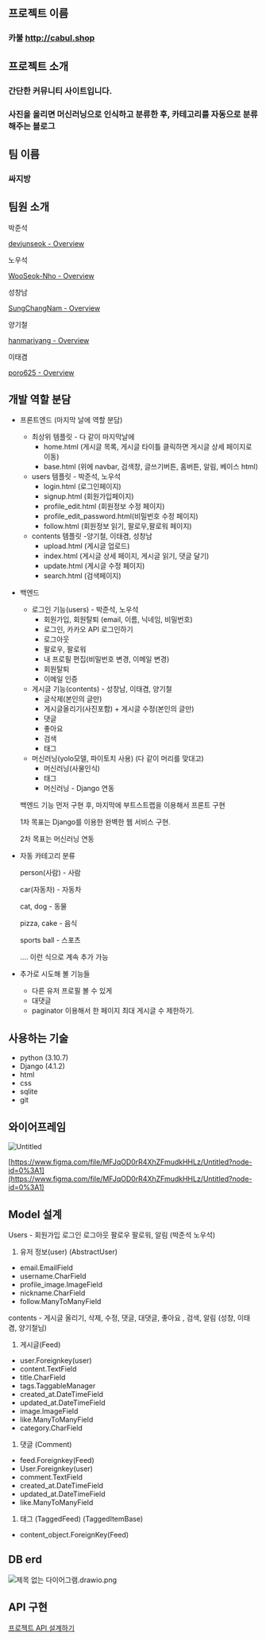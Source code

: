 ## 프로젝트 이름

### 카불  http://cabul.shop

## 프로젝트 소개

### 간단한 커뮤니티 사이트입니다.

### 사진을 올리면 머신러닝으로 인식하고 분류한 후, 카테고리를 자동으로 분류해주는 블로그

## 팀 이름

### 싸지방

## 팀원 소개

박준석 

[devjunseok - Overview](https://github.com/devjunseok)

노우석 

[WooSeok-Nho - Overview](https://github.com/WooSeok-Nho/)

성창남 

[SungChangNam - Overview](https://github.com/SungChangNam)

양기철 

[hanmariyang - Overview](https://github.com/hanmariyang)

이태겸 

[poro625 - Overview](https://github.com/poro625)

## 개발 역할 분담

- 프론트엔드 (마지막 날에 역할 분담)
    - 최상위 템플릿 - 다 같이 마지막날에
        -   home.html (게시글 목록, 게시글 타이틀 클릭하면 게시글 상세 페이지로 이동)
        -   base.html (위에 navbar, 검색창, 글쓰기버튼, 홈버튼, 알림, 베이스 html)
    - users 템플릿 - 박준석, 노우석
        -   login.html (로그인페이지)
        -   signup.html (회원가입페이지)
        -   profile_edit.html (회원정보 수정 페이지)
        -   profile_edit_password.html(비밀번호 수정 페이지)
        -   follow.html (회원정보 읽기, 팔로우,팔로워 페이지)
    - contents 템플릿 -양기철, 이태겸, 성창남
        -   upload.html (게시글 업로드)
        -   index.html (게시글 상세 페이지, 게시글 읽기, 댓글 달기)
        -   update.html (게시글 수정 페이지)
        -   search.html (검색페이지)
- 백엔드
    - 로그인 기능(users) - 박준석, 노우석
        -   회원가입, 회원탈퇴 (email, 이름, 닉네임, 비밀번호)
        -   로그인, 카카오 API 로그인하기
        -   로그아웃
        -   팔로우, 팔로워
        -   내 프로필 편집(비밀번호 변경, 이메일 변경)
        -   회원탈퇴
        -   이메일 인증
    - 게시글 기능(contents) - 성창남, 이태겸, 양기철
        -   글삭제(본인의 글만)
        -   게시글올리기(사진포함) + 게시글 수정(본인의 글만)
        -   댓글
        -   좋아요
        -   검색
        -   태그
    - 머신러닝(yolo모델, 파이토치 사용) (다 같이 머리를 맞대고)
        -   머신러닝(사물인식)
        -   태그
        - 머신러닝 - Django 연동
        
    
    백엔드 기능 먼저 구현 후, 마지막에 부트스트랩을 이용해서 프론트 구현
    
    1차 목표는 Django를 이용한 완벽한 웹 서비스 구현.
    
    2차 목표는 머신러닝 연동
    
- 자동 카테고리 분류
    
    person(사람) - 사람
    
    car(자동차) - 자동차
    
    cat, dog - 동물
    
    pizza, cake - 음식
    
    sports ball - 스포츠
    
    .... 이런 식으로 계속 추가 가능
    
- 추가로 시도해 볼 기능들
    -   다른 유저 프로필 볼 수 있게
    -   대댓글
    -   paginator 이용해서 한 페이지 최대 게시글 수 제한하기.

## 사용하는 기술

- python (3.10.7)
- Django (4.1.2)
- html
- css
- sqlite
- git

## 와이어프레임

![Untitled](https://s3-us-west-2.amazonaws.com/secure.notion-static.com/3b54f3c3-5b25-4cdb-8a06-ab595096963a/Untitled.png)

[https://www.figma.com/file/MFJqOD0rR4XhZFmudkHHLz/Untitled?node-id=0%3A1](https://www.figma.com/file/MFJqOD0rR4XhZFmudkHHLz/Untitled?node-id=0%3A1)

## Model 설계

Users - 회원가입 로그인 로그아웃 팔로우 팔로워, 알림 (박준석 노우석)

1. 유저 정보(user) (AbstractUser)
- email.EmailField
- username.CharField
- profile_image.ImageField
- nickname.CharField
- follow.ManyToManyField

contents - 게시글 올리기, 삭제, 수정, 댓글, 대댓글, 좋아요 , 검색, 알림 (성창, 이태겸, 양기철님)

1. 게시글(Feed)
- user.Foreignkey(user)
- content.TextField
- title.CharField
- tags.TaggableManager
- created_at.DateTimeField
- updated_at.DateTimeField
- image.ImageField
- like.ManyToManyField
- category.CharField
1. 댓글 (Comment)
- feed.Foreignkey(Feed)
- User.Foreignkey(user)
- comment.TextField
- created_at.DateTimeField
- updated_at.DateTimeField
- like.ManyToManyField
1. 태그 (TaggedFeed) (TaggedItemBase)
- content_object.ForeignKey(Feed)

## DB erd

![제목 없는 다이어그램.drawio.png](https://s3-us-west-2.amazonaws.com/secure.notion-static.com/ab1c96a0-7c9c-4e87-a80c-85fcdc5a909d/%EC%A0%9C%EB%AA%A9_%EC%97%86%EB%8A%94_%EB%8B%A4%EC%9D%B4%EC%96%B4%EA%B7%B8%EB%9E%A8.drawio.png)

## API 구현

[프로젝트 API 설계하기](https://www.notion.so/f9757207d1634617ab738e60bc461449)
